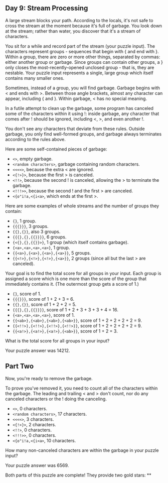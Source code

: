 ## Day 9: Stream Processing

A large stream blocks your path. According to the locals, it's not safe to cross the stream at the moment because it's full of garbage. You look down at the stream; rather than water, you discover that it's a stream of characters.

You sit for a while and record part of the stream (your puzzle input). The characters represent groups - sequences that begin with { and end with }. Within a group, there are zero or more other things, separated by commas: either another group or garbage. Since groups can contain other groups, a } only closes the most-recently-opened unclosed group - that is, they are nestable. Your puzzle input represents a single, large group which itself contains many smaller ones.

Sometimes, instead of a group, you will find garbage. Garbage begins with < and ends with >. Between those angle brackets, almost any character can appear, including { and }. Within garbage, < has no special meaning.

In a futile attempt to clean up the garbage, some program has canceled some of the characters within it using !: inside garbage, any character that comes after ! should be ignored, including <, >, and even another !.

You don't see any characters that deviate from these rules. Outside garbage, you only find well-formed groups, and garbage always terminates according to the rules above.

Here are some self-contained pieces of garbage:

- ```<>```, empty garbage.
- ```<random characters>```, garbage containing random characters.
- ```<<<<>```, because the extra < are ignored.
- ```<{!>}>```, because the first > is canceled.
- ```<!!>```, because the second ! is canceled, allowing the > to terminate the garbage.
- ```<!!!>>```, because the second ! and the first > are canceled.
- ```<{o"i!a,<{i<a>```, which ends at the first >.

Here are some examples of whole streams and the number of groups they contain:

- ```{}```, 1 group.
- ```{{{}}}```, 3 groups.
- ```{{},{}}```, also 3 groups.
- ```{{{},{},{{}}}}```, 6 groups.
- ```{<{},{},{{}}>}```, 1 group (which itself contains garbage).
- ```{<a>,<a>,<a>,<a>}```, 1 group.
- ```{{<a>},{<a>},{<a>},{<a>}}```, 5 groups.
- ```{{<!>},{<!>},{<!>},{<a>}}```, 2 groups (since all but the last > are canceled).

Your goal is to find the total score for all groups in your input. Each group is assigned a score which is one more than the score of the group that immediately contains it. (The outermost group gets a score of 1.)

- ```{}```, score of 1.
- ```{{{}}}```, score of 1 + 2 + 3 = 6.
- ```{{},{}}```, score of 1 + 2 + 2 = 5.
- ```{{{},{},{{}}}}```, score of 1 + 2 + 3 + 3 + 3 + 4 = 16.
- ```{<a>,<a>,<a>,<a>}```, score of 1.
- ```{{<ab>},{<ab>},{<ab>},{<ab>}}```, score of 1 + 2 + 2 + 2 + 2 = 9.
- ```{{<!!>},{<!!>},{<!!>},{<!!>}}```, score of 1 + 2 + 2 + 2 + 2 = 9.
- ```{{<a!>},{<a!>},{<a!>},{<ab>}}```, score of 1 + 2 = 3.

What is the total score for all groups in your input?

Your puzzle answer was 14212.

## Part Two

Now, you're ready to remove the garbage.

To prove you've removed it, you need to count all of the characters within the garbage. The leading and trailing < and > don't count, nor do any canceled characters or the ! doing the canceling.

- ```<>```, 0 characters.
- ```<random characters>```, 17 characters.
- ```<<<<>```, 3 characters.
- ```<{!>}>```, 2 characters.
- ```<!!>```, 0 characters.
- ```<!!!>>```, 0 characters.
- ```<{o"i!a,<{i<a>```, 10 characters.

How many non-canceled characters are within the garbage in your puzzle input?

Your puzzle answer was 6569.

Both parts of this puzzle are complete! They provide two gold stars: **
